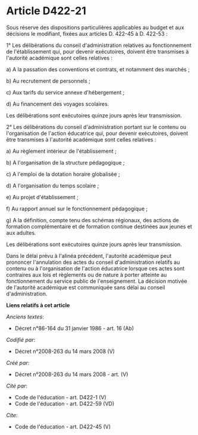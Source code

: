 # Article D422-21

Sous réserve des dispositions particulières applicables au budget et aux décisions le modifiant, fixées aux articles D.
422-45 à D. 422-53 : 

1° Les délibérations du conseil d'administration relatives au fonctionnement de l'établissement qui, pour devenir
exécutoires, doivent être transmises à l'autorité académique sont celles relatives : 

a) A la passation des conventions et contrats, et notamment des marchés ; 

b) Au recrutement de personnels ; 

c) Aux tarifs du service annexe d'hébergement ; 

d) Au financement des voyages scolaires. 

Les délibérations sont exécutoires quinze jours après leur transmission. 

2° Les délibérations du conseil d'administration portant sur le contenu ou l'organisation de l'action éducatrice qui, pour
devenir exécutoires, doivent être transmises à l'autorité académique sont celles relatives : 

a) Au règlement intérieur de l'établissement ; 

b) A l'organisation de la structure pédagogique ; 

c) A l'emploi de la dotation horaire globalisée ; 

d) A l'organisation du temps scolaire ; 

e) Au projet d'établissement ; 

f) Au rapport annuel sur le fonctionnement pédagogique ; 

g) A la définition, compte tenu des schémas régionaux, des actions de formation complémentaire et de formation continue
destinées aux jeunes et aux adultes. 

Les délibérations sont exécutoires quinze jours après leur transmission. 

Dans le délai prévu à l'alinéa précédent, l'autorité académique peut prononcer l'annulation des actes du conseil
d'administration relatifs au contenu ou à l'organisation de l'action éducatrice lorsque ces actes sont contraires aux lois et
règlements ou de nature à porter atteinte au fonctionnement du service public de l'enseignement. La décision motivée de
l'autorité académique est communiquée sans délai au conseil d'administration.

**Liens relatifs à cet article**

_Anciens textes_:

  - Décret n°86-164 du 31 janvier 1986 - art. 16 (Ab)

_Codifié par_:

  - Décret n°2008-263 du 14 mars 2008 (V)

_Créé par_:

  - Décret n°2008-263 du 14 mars 2008 - art. (V)

_Cité par_:

  - Code de l'éducation - art. D422-1 (V)
  - Code de l'éducation - art. D422-59 (VD)

_Cite_:

  - Code de l'éducation - art. D422-45 (V)
